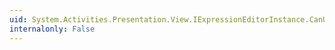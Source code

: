```yaml
---
uid: System.Activities.Presentation.View.IExpressionEditorInstance.CanUndo
internalonly: False
---
```

